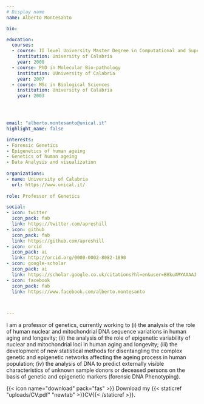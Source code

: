 ```yaml
---
# Display name
name: Alberto Montesanto

bio:

education:
  courses:
  - course: II level University Master Degree in Computational and Supercomputing Sciences 
    institution: University of Calabria
    year: 2008
  - course: PhD in Molecular Bio-pathology 
    institution: UUniversity of Calabria
    year: 2007
  - course: MSc in Biological Sciences 
    institution: University of Calabria
    year: 2003



    
email: "alberto.montesanto@unical.it"
highlight_name: false

interests:
- Forensic Genetics
- Epigenetics of human ageing
- Genetics of human ageing
- Data Analysis and visualization
    
organizations:
- name: University of Calabria
  url: https://www.unical.it/
  
role: Professor of Genetics

social:
- icon: twitter
  icon_pack: fab
  link: https://twitter.com/apreshill
- icon: github
  icon_pack: fab
  link: https://github.com/apreshill
- icon: orcid
  icon_pack: ai
  link: http://orcid.org/0000-0002-8082-1890
- icon: google-scholar
  icon_pack: ai
  link: https://scholar.google.co.uk/citations?hl=en&user=B8kuAMYAAAAJ
- icon: facebook
  icon_pack: fab
  link: https://www.facebook.com/alberto.montesanto


 
---
```


I am a professor of genetics, currently working to (i) the analysis of the role of human nuclear and mitochondrial DNA sequence variations in human aging and longevity; (ii) the analysis of the role of epigenetic variability of nuclear and mitochondrial loci in human aging and longevity; (iii) the development of new statistical methods for disentangling the complex genetic and epigenetic networks affecting the ageing process in human population; (iv) the analysis of DNA to predict externally visible characteristics of unknown sample donors or deceased persons on the basis of genetic and epigenetic markers (forensic DNA Phenotyping).

{{< icon name="download" pack="fas" >}} Download my {{< staticref "uploads/CV.pdf" "newtab" >}}CV{{< /staticref >}}.
